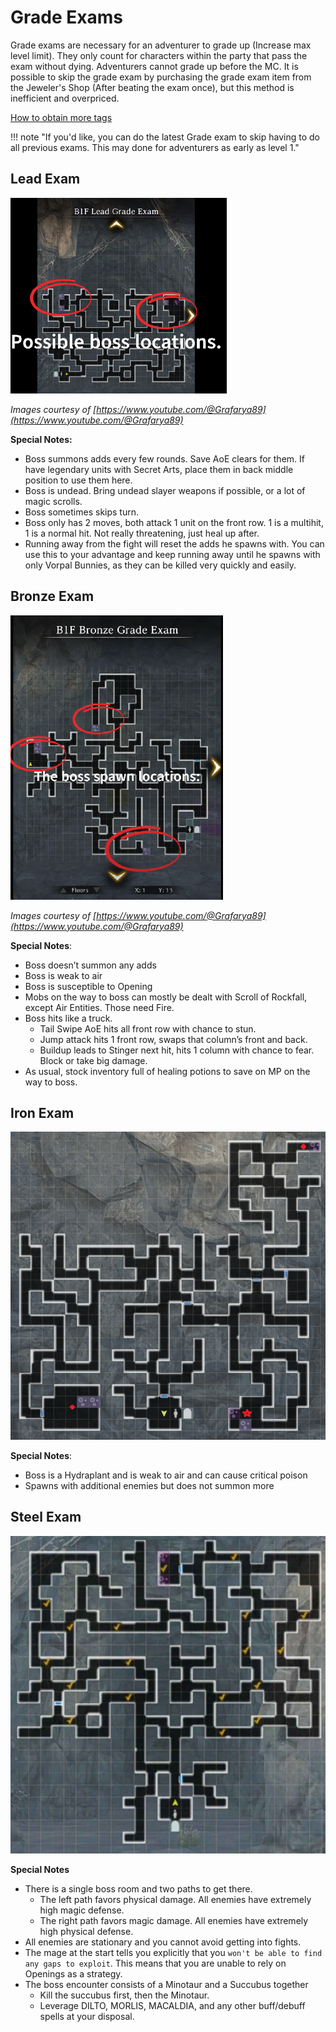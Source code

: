 # Grade Exams

Grade exams are necessary for an adventurer to grade up (Increase max level limit). They only count for characters within the party that pass the exam without dying. Adventurers cannot grade up before the MC. It is possible to skip the grade exam by purchasing the grade exam item from the Jeweler's Shop (After beating the exam once), but this method is inefficient and overpriced. 

[How to obtain more tags](../../frequently-asked-questions.md#how-do-i-get-grade-tags)

!!! note "If you'd like, you can do the latest Grade exam to skip having to do all previous exams. This may done for adventurers as early as level 1."

## Lead Exam

![](img/lead-grade-exam.png)

*Images courtesy of [https://www.youtube.com/@Grafarya89](https://www.youtube.com/@Grafarya89)*

**Special Notes:**

- Boss summons adds every few rounds. Save AoE clears for them. If have legendary units with Secret Arts, place them in back middle position to use them here.  
- Boss is undead. Bring undead slayer weapons if possible, or a lot of magic scrolls.  
- Boss sometimes skips turn.  
- Boss only has 2 moves, both attack 1 unit on the front row. 1 is a multihit, 1 is a normal hit. Not really threatening, just heal up after.
- Running away from the fight will reset the adds he spawns with. You can use this to your advantage and keep running away until he spawns with only Vorpal Bunnies, as they can be killed very quickly and easily.

## Bronze Exam

![](img/bronze-grade-exam.png)

*Images courtesy of [https://www.youtube.com/@Grafarya89](https://www.youtube.com/@Grafarya89)*

**Special Notes**:

- Boss doesn’t summon any adds  
- Boss is weak to air  
- Boss is susceptible to Opening
- Mobs on the way to boss can mostly be dealt with Scroll of Rockfall, except Air Entities. Those need Fire.  
- Boss hits like a truck.  
  - Tail Swipe AoE hits all front row with chance to stun.  
  - Jump attack hits 1 front row, swaps that column’s front and back.  
  - Buildup leads to Stinger next hit, hits 1 column with chance to fear. Block or take big damage.  
- As usual, stock inventory full of healing potions to save on MP on the way to boss.

## Iron Exam

![](img/iron-grade-map.png)

**Special Notes**:

- Boss is a Hydraplant and is weak to air and can cause critical poison
- Spawns with additional enemies but does not summon more

## Steel Exam

![](img/steel-grade-map.jpg)

**Special Notes**

- There is a single boss room and two paths to get there.
    - The left path favors physical damage. All enemies have extremely high magic defense.
    - The right path favors magic damage. All enemies have extremely high physical defense.
- All enemies are stationary and you cannot avoid getting into fights.
- The mage at the start tells you explicitly that you `won't be able to find any gaps to exploit`. This means that you are unable to rely on Openings as a strategy.
- The boss encounter consists of a Minotaur and a Succubus together
    - Kill the succubus first, then the Minotaur.
    - Leverage DILTO, MORLIS, MACALDIA, and any other buff/debuff spells at your disposal.
